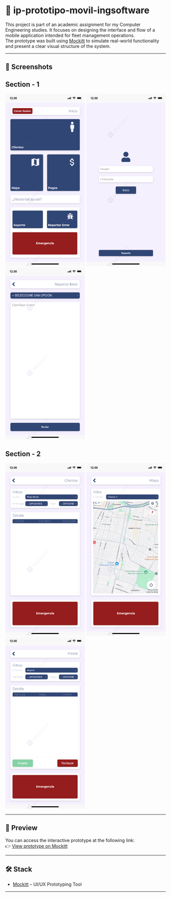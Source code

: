 # 📱 ip-prototipo-movil-ingsoftware

This project is part of an academic assignment for my Computer Engineering studies. It focuses on designing the interface and flow of a mobile application intended for fleet management operations.  
The prototype was built using [Mockitt](https://www.mockitt.com/) to simulate real-world functionality and present a clear visual structure of the system.

---

## 📸 Screenshots

## Section - 1

<div align="left">
  <img src="/images/Eventos.png" alt="Pantalla Eventos" width="250"/>
  <img src="/images/Inicio_Sesion.png" alt="Pantalla Inicio de Sesión" width="250"/>
  <img src="/images/Reportar_error.png" alt="Pantalla Reportar Error" width="250"/>
</div>

## Section - 2

<div align="left">
  <img src="/images/Clientes.png" alt="Pantalla Eventos" width="250"/>
  <img src="/images/Mapa.png" alt="Pantalla Inicio de Sesión" width="250"/>
  <img src="/images/Pagos.png" alt="Pantalla Reportar Error" width="250"/>
</div>

---

## 🔗 Preview

You can access the interactive prototype at the following link:  
👉 [View prototype on Mockitt](https://mockitt.com/proto/opBd8feWsywj847yLXn3is/sharing?view_mode=read_only)

---

## 🛠️ Stack

- [Mockitt](https://www.mockitt.com/) – UI/UX Prototyping Tool

---
